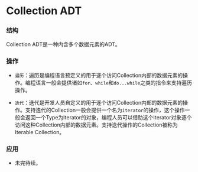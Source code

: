 # Collection ADT

### 结构

Collection ADT是一种内含多个数据元素的ADT。

### 操作

- `遍历`：遍历是编程语言预定义的用于逐个访问Collection内部的数据元素的操作。编程语言一般会提供诸如`for`、`while`和`do...while`之类的指令来支持遍历操作。

- `迭代`：迭代是开发人员自定义的用于逐个访问Collection内部的数据元素的操作。支持迭代的Collection一般会提供一个名为`iterator`的操作，这个操作一般会返回一个Type为Iterator的对象，编程人员可以借助这个Iterator对象逐个访问这种Collection内部的数据元素。支持迭代操作的Collection被称为Iterable Collection。

### 应用

- 未完待续。
